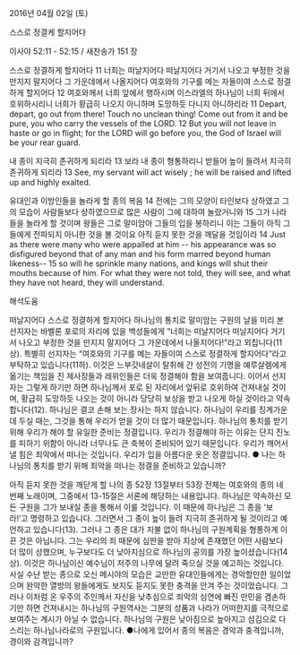 2016년 04월 02일 (토)

스스로 정결케 할지어다



이사야 52:11 - 52:15 / 새찬송가 151 장


스스로 정결하게 할지어다 
11 너희는 떠날지어다 떠날지어다 거기서 나오고 부정한 것을 만지지 말지어다 그 가운데에서 나올지어다 여호와의 기구를 메는 자들이여 스스로 정결하게 할지어다 12 여호와께서 너희 앞에서 행하시며 이스라엘의 하나님이 너희 뒤에서 호위하시리니 너희가 황급히 나오지 아니하며 도망하듯 다니지 아니하리라
11 Depart, depart, go out from there! Touch no unclean thing! Come out from it and be pure, you who carry the vessels of the LORD. 12 But you will not leave in haste or go in flight; for the LORD will go before you, the God of Israel will be your rear guard. 

내 종이 지극히 존귀하게 되리라
13 보라 내 종이 형통하리니 받들어 높이 들려서 지극히 존귀하게 되리라
13 See, my servant will act wisely ; he will be raised and lifted up and highly exalted. 

유대인과 이방인들을 놀라게 할 종의 복음
14 전에는 그의 모양이 타인보다 상하였고 그의 모습이 사람들보다 상하였으므로 많은 사람이 그에 대하여 놀랐거니와 15 그가 나라들을 놀라게 할 것이며 왕들은 그로 말미암아 그들의 입을 봉하리니 이는 그들이 아직 그들에게 전파되지 아니한 것을 볼 것이요 아직 듣지 못한 것을 깨달을 것임이라
14 Just as there were many who were appalled at him -- his appearance was so disfigured beyond that of any man and his form marred beyond human likeness-- 15 so will he sprinkle many nations, and kings will shut their mouths because of him. For what they were not told, they will see, and what they have not heard, they will understand.

해석도움





떠날지어다 스스로 정결하게 할지어다 
하나님의 통치로 말미암는 구원의 날을 미리 본 선지자는 바벨론 포로의 자리에 있을 백성들에게 “너희는 떠날지어다 떠날지어다 거기서 나오고 부정한 것을 만지지 말지어다 그 가운데에서 나올지어다!”라고 외칩니다(11상). 특별히 선지자는 “여호와의 기구를 메는 자들이여 스스로 정결하게 할지어다”라고 부탁하고 있습니다(11하). 이것은 느부갓네살이 탈취해 간 성전의 기명을 예루살렘에게 옮기는 책임을 진 제사장들과 레위인들은 더욱 정결해야 함을 보여줍니다. 이어서 선지자는 그렇게 하기만 하면 하나님께서 포로 된 자리에서 앞뒤로 호위하여 건져내실 것이며, 황급히 도망하듯 나오는 것이 아니라 당당히 보상을 받고 나오게 하실 것이라고 약속합니다(12). 하나님은 결코 손해 보는 장사는 하지 않습니다. 하나님이 우리를 징계가운데 두실 때는, 그것을 통해 우리가 얻을 것이 더 많기 때문입니다. 하나님의 통치를 받기 위해 우리가 해야 할 유일한 준비는 정결입니다. 우리가 정결해야 하는 이유는 단지 진노를 피하기 위함이 아니라 너무나도 큰 축복이 준비되어 있기 때문입니다. 우리가 깨어서 낼 힘은 죄악에서 떠나는 것입니다. 우리가 입을 아름다운 옷은 정결입니다. 
● 나는 하나님의 통치를 받기 위해 죄악을 떠나는 정결을 준비하고 있습니까?

아직 듣지 못한 것을 깨닫게 할 나의 종
52장 13절부터 53장 전체는 여호와의 종의 네 번째 노래이며, 그중에서 13-15절은 서론에 해당하는 내용입니다. 하나님은 약속하신 모든 구원을 그가 보내실 종을 통해서 이룰 것입니다. 이 때문에 하나님은 그 종을 ‘보라!’고 명령하고 있습니다. 그러면서 그 종이 높이 들려 지극히 존귀하게 될 것이라고 예언하고 있습니다(13). 그러나 그 종은 대가 지불 없이 하나님의 구원계획을 형통하게 이끈 것은 아닙니다. 그는 우리의 죄 때문에 심판을 받아 지상에 존재했던 어떤 사람보다 더 많이 상했으며, 누구보다도 더 낮아지심으로 하나님의 공의를 가장 높이셨습니다(14상). 이것은 하나님이신 예수님이 저주의 나무에 달려 죽으실 것을 예고하는 것입니다. 사실 수난 받는 종으로 오신 메시야의 모습은 교만한 유대인들에게는 경악할만한 일이었으며 완악한 열방의 왕들에게도 보지도 듣지도 못한 충격을 안겨 주는 것이었습니다. 그러나 이처럼 온 우주의 주인께서 자신을 낮추심으로 죄악의 심연에 빠진 만민을 겸손하기만 하면 건져내시는 하나님의 구원역사는 그분의 성품과 나라가 어떠한지를 극적으로 보여주는 계시가 아닐 수 없습니다. 하나님의 구원은 낮아짐으로 높아지고 섬김으로 다스리는 하나님나라로의 구원입니다. 
●나에게 있어서 종의 복음은 경악과 충격입니까, 경이와 감격입니까?